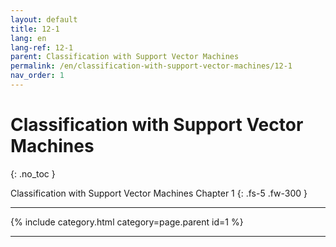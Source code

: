 ```yaml
---
layout: default
title: 12-1
lang: en
lang-ref: 12-1
parent: Classification with Support Vector Machines
permalink: /en/classification-with-support-vector-machines/12-1
nav_order: 1
---
```


# Classification with Support Vector Machines
{: .no_toc }


Classification with Support Vector Machines Chapter 1
{: .fs-5 .fw-300 }

---

{% include category.html category=page.parent id=1 %}

---

